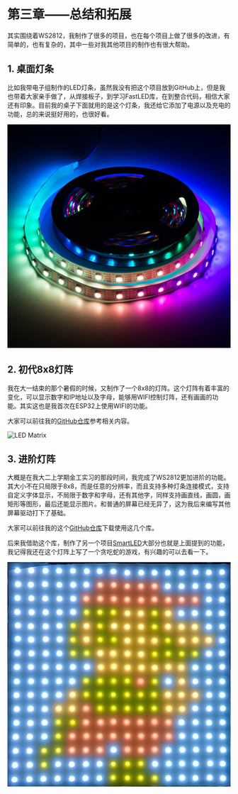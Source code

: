 # 第三章——总结和拓展

其实围绕着WS2812，我制作了很多的项目，也在每个项目上做了很多的改进，有简单的，也有复杂的，其中一些对我其他项目的制作也有很大帮助。

## 1. 桌面灯条

比如我带电子组制作的LED灯条，虽然我没有把这个项目放到GitHub上，但是我也带着大家亲手做了，从焊接板子，到学习FastLED库，在到整合代码，相信大家还有印象。目前我的桌子下面就用的是这个灯条，我还给它添加了电源以及充电的功能，总的来说挺好用的，也很好看。

![LED Strip](../../../images/项目制作/LED%20Board/4.2.2-1.jpg)

## 2. 初代8x8灯阵

我在大一结束的那个暑假的时候，又制作了一个8x8的灯阵。这个灯阵有着丰富的变化，可以显示数字和IP地址以及字母，能够用WIFI控制灯阵，还有画画的功能。其实这也是我首次在ESP32上使用WIFI的功能。

大家可以前往我的[GitHub仓库](https://github.com/MR-Addict/8X8-LED-Matrix-using-ESP32-Web-Server.git)参考相关内容。

![LED Matrix](../../../images/项目制作/LED%20Board/4.2.2-2.png)

## 3. 进阶灯阵

大概是在我大二上学期金工实习的那段时间，我完成了WS2812更加进阶的功能。其大小不在只局限于8x8，而是任意的分辨率，而且支持多种灯条连接模式，支持自定义字体显示，不局限于数字和字母，还有其他字，同样支持画直线，画圆，画矩形等图形，最后还能显示图片。和普通的屏幕已经无异了，这为我后来编写其他屏幕驱动打下了基础。

大家可以前往我的这个[GitHub仓库](https://github.com/MR-Addict/WS2812LED-Matrix-Library.git)下载使用这几个库。

后来我借助这个库，制作了另一个项目[SmartLED](https://github.com/MR-Addict/SmartLED.git)大部分也就是上面提到的功能，我记得我还在这个灯阵上写了一个贪吃蛇的游戏，有兴趣的可以去看一下。

![Mario](../../../images/项目制作/LED%20Board/4.2.2-3.jpg)
